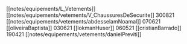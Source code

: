[[notes/equipements/L_Vetements]] [[notes/equipements/vetements/V_ChaussuresDeSecurite]] 300821 [[notes/equipements/vetements/abdesselamNoamal]]
070621 [[oliveiraBaptista]]
030621 [[lokmanHuser]]
060521 [[cristianBarrado]]
190421 [[notes/equipements/vetements/danielPreviti]]